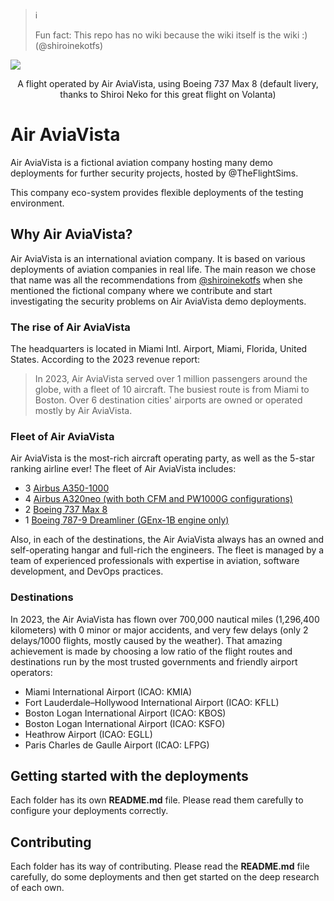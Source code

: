 > ℹ️
>
> Fun fact: This repo has no wiki because the wiki itself is the wiki :) (@shiroinekotfs)

<p>
  <img align=center src="https://github.com/tfslabs/air-aviavista/assets/115929530/7e5c20f3-ef5b-4f1c-bfd9-eeadf146a064" />
  <br>
  <p align="center" dir="auto">A flight operated by Air AviaVista, using Boeing 737 Max 8 (default livery, thanks to Shiroi Neko for this great flight on Volanta)</p>
</p>

# Air AviaVista

Air AviaVista is a fictional aviation company hosting many demo deployments for further security projects, hosted by @TheFlightSims.

This company eco-system provides flexible deployments of the testing environment.

## Why Air AviaVista?

Air AviaVista is an international aviation company. It is based on various deployments of aviation companies in real life. The main reason we chose that name was all the recommendations from [@shiroinekotfs](https://github.com/shiroinekotfs) when she mentioned the fictional company where we contribute and start investigating the security problems on Air AviaVista demo deployments.

### The rise of Air AviaVista

The headquarters is located in Miami Intl. Airport, Miami, Florida, United States. According to the 2023 revenue report:

> In 2023, Air AviaVista served over 1 million passengers around the globe, with a fleet of 10 aircraft. The busiest route is from Miami to Boston. Over 6 destination cities' airports are owned or operated mostly by Air AviaVista.

### Fleet of Air AviaVista

Air AviaVista is the most-rich aircraft operating party, as well as the 5-star ranking airline ever! The fleet of Air AviaVista includes:

* 3 [Airbus A350-1000](https://en.wikipedia.org/wiki/Airbus_A350)
* 4 [Airbus A320neo (with both CFM and PW1000G configurations)](https://en.wikipedia.org/wiki/Airbus_A320neo_family)
* 2 [Boeing 737 Max 8](https://en.wikipedia.org/wiki/Boeing_737_MAX)
* 1 [Boeing 787-9 Dreamliner (GEnx-1B engine only)](https://en.wikipedia.org/wiki/Boeing_787_Dreamliner)

Also, in each of the destinations, the Air AviaVista always has an owned and self-operating hangar and full-rich the engineers. The fleet is managed by a team of experienced professionals with expertise in aviation, software development, and DevOps practices.

### Destinations

In 2023, the Air AviaVista has flown over 700,000 nautical miles (1,296,400 kilometers) with 0 minor or major accidents, and very few delays (only 2 delays/1000 flights, mostly caused by the weather). That amazing achievement is made by choosing a low ratio of the flight routes and destinations run by the most trusted governments and friendly airport operators:

* Miami International Airport (ICAO: KMIA)
* Fort Lauderdale–Hollywood International Airport (ICAO: KFLL)
* Boston Logan International Airport (ICAO: KBOS)
* Boston Logan International Airport (ICAO: KSFO)
* Heathrow Airport (ICAO: EGLL)
* Paris Charles de Gaulle Airport (ICAO: LFPG)

## Getting started with the deployments

Each folder has its own **README.md** file. Please read them carefully to configure your deployments correctly.

## Contributing

Each folder has its way of contributing. Please read the **README.md** file carefully, do some deployments and then get started on the deep research of each own.
